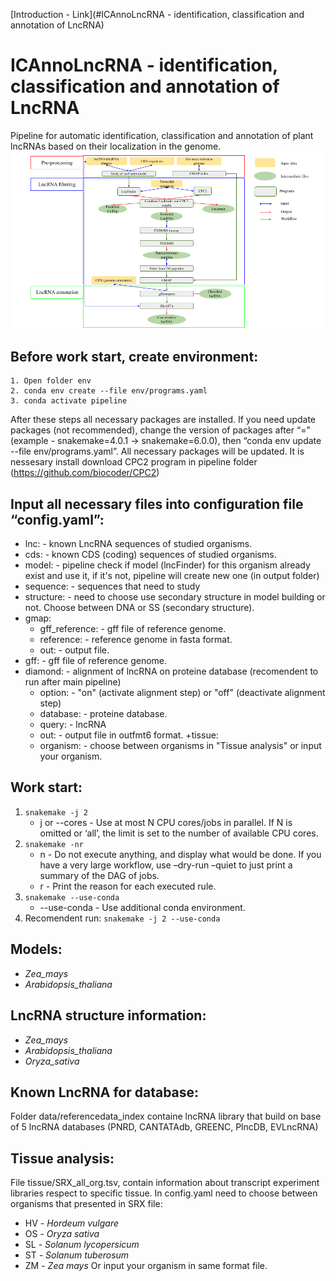 [Introduction - Link](#ICAnnoLncRNA - identification, classification and annotation of LncRNA)
# ICAnnoLncRNA - identification, classification and annotation of LncRNA
Pipeline for automatic identification, classification and annotation of plant lncRNAs based on their localization in the genome.
![Test Image 1](https://github.com/artempronozin95/ICAnnoLncRNA---identification-classification-and-annotation-of-LncRNA/blob/main/image/Pipeline.png)
## Before work start, create environment:
    1. Open folder env
    2. conda env create --file env/programs.yaml
    3. conda activate pipeline
After these steps all necessary packages are installed. If you need update packages (not recommended), change the version of  packages after “=” (example - snakemake=4.0.1 -> snakemake=6.0.0), then “conda env update --file env/programs.yaml”. All necessary packages will be updated. 
It is nessesary install download CPC2 program in pipeline folder (https://github.com/biocoder/CPC2)
## Input all necessary files into configuration file “config.yaml”:
+ lnc: - known LncRNA sequences of studied organisms.
+ cds: - known CDS (coding) sequences of studied organisms.
+ model: - pipeline check if model (lncFinder) for this organism already exist and use it, if it's not, pipeline will create new one (in output folder)
+ sequence: - sequences that need to study
+ structure: - need to choose use secondary structure in model building or not. Choose between DNA or SS (secondary structure).
+ gmap:
  + gff_reference: - gff file of reference genome.
  + reference: - reference genome in fasta format.
  + out: - output file.
+ gff: - gff file of reference genome.
+ diamond: - alignment of lncRNA on proteine database (recomendent to run after main pipeline)
  + option: - "on" (activate alignment step) or "off" (deactivate alignment step)
  + database: - proteine database.
  + query: - lncRNA
  + out: - output file in outfmt6 format.
+tissue:
  + organism: - choose between organisms in "Tissue analysis" or input your organism.
## Work start:
   1. `snakemake -j 2`
        + j or  --cores -  Use at most N CPU cores/jobs in parallel. If N is omitted or ‘all’, the limit is set to the number of available CPU cores.
   2. `snakemake -nr` 
        + n - Do not execute anything, and display what would be done. If you have a very large workflow, use –dry-run –quiet to just print a summary of the DAG of jobs.
        + r - Print the reason for each executed rule.
   3. `snakemake --use-conda`
        + --use-conda - Use additional conda environment.
   4. Recomendent run: 
        `snakemake -j 2 --use-conda`
## Models:
+ *Zea_mays*
+ *Arabidopsis_thaliana*

## LncRNA structure information:
+ *Zea_mays*
+ *Arabidopsis_thaliana*
+ *Oryza_sativa*

## Known LncRNA for database:
Folder data/referencedata_index containe lncRNA library that build on base of 5 lncRNA databases (PNRD, CANTATAdb, GREENC, PlncDB, EVLncRNA)

## Tissue analysis:
File tissue/SRX_all_org.tsv, contain information about transcript experiment libraries respect to specific tissue. In config.yaml need to choose between organisms that presented in SRX file:
+ HV - *Hordeum vulgare*
+ OS - *Oryza sativa*
+ SL - *Solanum lycopersicum*
+ ST - *Solanum tuberosum*
+ ZM - *Zea mays*
Or input your organism in same format file.
